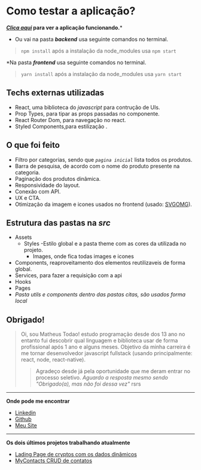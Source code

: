 # Como testar a aplicação?

***[Clica aqui](https://desafiowebjump.herokuapp.com/pagina-inicial)* para ver a aplicação funcionando.***

* Ou vai na pasta ***backend*** usa seguinte comandos no terminal.
> `npm install` após a instalação da node_modules usa `npm start`

*Na pasta ***frontend*** usa seguinte comandos no terminal.
> `yarn install` após a instalação da node_modules usa `yarn start`


## Techs externas utilizadas
- React, uma biblioteca do *javascript* para contrução de UIs.
- Prop Types, para tipar as props passadas no componente.
- React Router Dom, para navegação no react.
- Styled Components,para estilização .

## O que foi feito
- Filtro por categorias, sendo que *`pagina inicial`* lista todos os produtos.
- Barra de pesquisa, de acordo com o nome do produto presente na categoria.
- Paginação dos produtos dinâmica.
- Responsividade do layout.
- Conexão com API.
- UX e CTA.
- Otimização da imagem e icones usados no frontend (usado: [SVGOMG](https://jakearchibald.github.io/svgomg/)).

## Estrutura das pastas na *src*
- Assets
  - Styles
  -Estilo global e a pasta theme com as cores da utilizada no projeto.
    - Images, onde fica todas images e icones
- Components, reaproveitamento dos elementos reutilizaveis de forma global.
- Services, para fazer a requisição com a api
- Hooks
- Pages
- *Pasta utils e components dentro das pastas citas, são usados forma local*

## Obrigado!
> Oi, sou Matheus Todao! estudo programação desde dos 13 ano no entanto fui descobrir
qual linguagem e biblioteca usar de forma profissional após 1 ano e alguns meses.
Objetivo da minha carreira é me tornar desenvolvedor javascript fullstack (usando principalmente: react, node, react-native).
>> Agradeço desde já pela oportunidade que me deram entrar no processo seletivo.
  *Aguardo a resposta mesmo sendo "Obrigado(a), mas não foi dessa vez"* rsrs

_______
**Onde pode me encontrar**

* [Linkedin](https://linkedin.com/in/matheustodao)
* [Github](https://github.com/matheustodao)
* [Meu Site](https://todaomatheus.vercel.app)
_______

**Os dois últimos projetos trabalhando atualmente**
* [Lading Page de cryptos com os dados dinâmicos](https://github.com/matheustodao/crypto-cap)
* [MyContacts CRUD de contatos](https://github.com/matheustodao/MyContacts)
